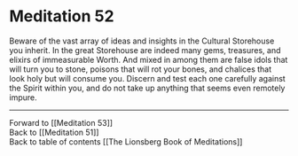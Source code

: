 # Meditation 52

Beware of the vast array of ideas and insights in the Cultural Storehouse you inherit. In the great Storehouse are indeed many gems, treasures, and elixirs of immeasurable Worth. And mixed in among them are false idols that will turn you to stone, poisons that will rot your bones, and chalices that look holy but will consume you. Discern and test each one carefully against the Spirit within you, and do not take up anything that seems even remotely impure. 

___

Forward to [[Meditation 53]]  
Back to [[Meditation 51]]  
Back to table of contents [[The Lionsberg Book of Meditations]]  